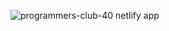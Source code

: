 ![programmers-club-40 netlify app](https://github.com/faisalmh4045/programmers-club/assets/64207960/c3525614-721c-4792-9672-16f3e897076c)
